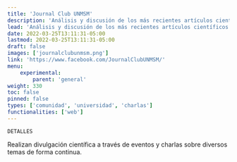 ```yaml
---
title: 'Journal Club UNMSM'
description: 'Análisis y discusión de los más recientes artículos científicos en los más destacados campos de carreras STEM.'
lead: 'Análisis y discusión de los más recientes artículos científicos en los más destacados campos de carreras STEM.'
date: 2022-03-25T13:11:31-05:00
lastmod: 2022-03-25T13:11:31-05:00
draft: false
images: ['journalclubunmsm.png']
link: 'https://www.facebook.com/JournalClubUNMSM/'
menu:
    experimental:
        parent: 'general'
weight: 330
toc: false
pinned: false
types: ['comunidad', 'universidad', 'charlas']
functionalities: ['web']
---
```


```text
DETALLES
```

Realizan divulgación científica a través de eventos y charlas sobre diversos temas de forma continua.
